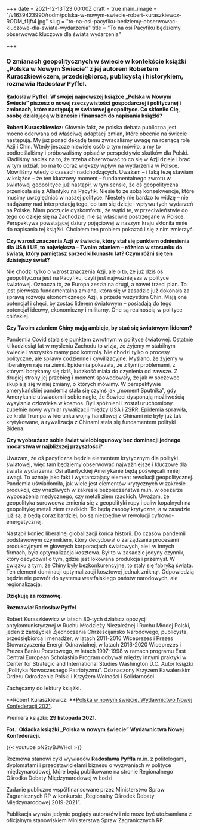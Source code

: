 +++
date = 2021-12-13T23:00:00Z
draft = true
main_image = "/v1639423990/rodm/polska-w-nowym-swiecie-robert-kuraszkiewcz-RODM_f1jft4.jpg"
slug = "to-na-osi-pacyfiku-bedziemy-obserwowac-kluczowe-dla-swiata-wydarzenia"
title = "To na osi Pacyfiku będziemy obserwować kluczowe dla świata wydarzenia"

+++
### **O zmianach geopolitycznych w świecie w kontekście książki „Polska w Nowym Świecie” z jej autorem Robertem Kuraszkiewiczem, przedsiębiorcą, publicystą i historykiem, rozmawia Radosław Pyffel.**

**Radosław Pyffel: W swojej najnowszej książce „Polska w Nowym Świecie” piszesz o nowej rzeczywistości gospodarczej i politycznej i zmianach, które następują w światowej geopolityce. Co skłoniło Cię, osobę działającą w biznesie i finansach do napisania książki?**

**Robert Kuraszkiewicz:** Głównie fakt, że polska debata publiczna jest mocno oderwana od właściwej adaptacji zmian, które obecnie na świecie następują. My już ponad dekadę temu zwracaliśmy uwagę na rosnącą rolę Azji i Chin. Wtedy jeszcze niewiele osób o tym mówiło, a my to podkreślaliśmy i próbowaliśmy opisać w perspektywie skutków dla Polski. Kładliśmy nacisk na to, że trzeba obserwować to co się w Azji dzieje i brać w tym udział, bo ma to coraz większy wpływ na wydarzenia w Polsce. Mówiliśmy wtedy o czasach nadchodzących. Uważam – i taką tezę stawiam w książce – że ten kluczowy moment – fundamentalnego zwrotu w światowej geopolityce już nastąpił, w tym sensie, że oś geopolityczna przeniosła się z Atlantyku na Pacyfik. Niesie to ze sobą konsekwencje, które musimy uwzględniać w naszej polityce. Niestety nie bardzo to widzę – nie nadążamy nad interpretacją tego, co tam się dzieje i wpływu tych wydarzeń na Polskę. Mam poczucie dyskomfortu, że wątki te, w przeciwieństwie do tego co dzieje się na Zachodzie, nie są właściwie postrzegane w Polsce. Perspektywa powstającej dziury pojęciowej w naszym kraju skłoniła mnie do napisania tej książki. Chciałem ten problem pokazać i się z nim zmierzyć.

**Czy wzrost znaczenia Azji w świecie, który stał się punktem odniesienia dla USA i UE, to największa – Twoim zdaniem – różnica w stosunku do świata, który pamiętasz sprzed kilkunastu lat? Czym różni się ten dzisiejszy świat?**

Nie chodzi tylko o wzrost znaczenia Azji, ale o to, że już dziś oś geopolityczna jest na Pacyfiku, czyli jest najważniejsza w polityce światowej. Oznacza to, że Europa zeszła na drugi, a nawet trzeci plan. To jest pierwsza fundamentalna zmiana, która się w zasadzie już dokonała za sprawą rozwoju ekonomicznego Azji, a przede wszystkim Chin. Mają one potencjał i chęci, by zostać liderem światowym – posiadają do tego potencjał ideowy, ekonomiczny i militarny. One są realnością w polityce chińskiej.

**Czy Twoim zdaniem Chiny mają ambicje, by stać się światowym liderem?**

Pandemia Covid stała się punktem zwrotnym w polityce światowej. Ostatnie kilkadziesiąt lat w myśleniu Zachodu to wizja, że żyjemy w stabilnym świecie i wszystko mamy pod kontrolą. Nie chodzi tylko o procesy polityczne, ale sprawy codzienne i cywilizacyjne. Myślano, że żyjemy w liberalnym raju na ziemi. Epidemia pokazała, że z tymi problemami, z którymi borykamy się dziś, ludzkość miała do czynienia od zawsze. Z drugiej strony jej przebieg i moment spowodowały, że jak w soczewce skupiają się w niej zmiany, o których mówimy. W perspektywie amerykańskiej pandemia stała się czymś jak „moment Sputnika”, gdy Amerykanie uświadomili sobie nagle, że Sowieci dysponują możliwością wysyłania człowieka w kosmos. Byli spóźnieni i został uruchomiony zupełnie nowy wymiar rywalizacji między USA i ZSRR. Epidemia sprawiła, że kroki Trumpa w kierunku wojny handlowej z Chinami nie były już tak krytykowane, a rywalizacja z Chinami stała się fundamentem polityki Bidena.

**Czy wyobrażasz sobie świat wielobiegunowy bez dominacji jednego mocarstwa w najbliższej przyszłości?**

Uważam, że oś pacyficzna będzie elementem krytycznym dla polityki światowej, więc tam będziemy obserwować najważniejsze i kluczowe dla świata wydarzenia. Osi atlantyckiej Amerykanie będą poświęcali mniej uwagi. To uznaję jako fakt i wystarczający element rewolucji geopolitycznej. Pandemia uświadomiła, jak wiele jest elementów krytycznych w zakresie produkcji, czy wrażliwych w zakresie bezpieczeństwa m.in. w obszarze wyposażenia medycznego, czy metali ziem rzadkich. Uważam, że geopolityka surowcowa zmienia się z geopolityki ropy i paliw kopalnych na geopolitykę metali ziem rzadkich. To będą zasoby krytyczne, a w zasadzie już są, a będą coraz bardziej, bo są niezbędne w rewolucji cyfrowo-energetycznej.

Nastąpił koniec liberalnej globalizacji końca historii. Do czasów pandemii podstawowym czynnikiem, który decydował o zarządzaniu procesami produkcyjnymi w głównych korporacjach światowych, ale i w innych firmach, była optymalizacja kosztowa. Był to w zasadzie jedyny czynnik, który decydował o tym, gdzie jest lokowana produkcja i przemysł. W związku z tym, że Chiny były bezkonkurencyjne, to stały się fabryką świata. Ten element dominacji optymalizacji kosztowej jednak zniknął. Odpowiedzią będzie nie powrót do systemu westfalskiego państw narodowych, ale regionalizacja.

**Dziękuję za rozmowę.**

**Rozmawiał Radosław Pyffel**

Robert Kuraszkiewicz w latach 80-tych działacz opozycji antykomunistycznej w Ruchu Młodzieży Niezależnej i Ruchu Młodej Polski, jeden z założycieli Zjednoczenia Chrześcijańsko Narodowego, publicysta, przedsiębiorca i menadżer, w latach 2011-2016 Wiceprezes i Prezes Stowarzyszenia Energii Odnawialnej, w latach 2016-2020 Wiceprezes i Prezes Banku Pocztowego, w latach 1997-1998 w ramach programu East Central European Scholaship Program odbywał między innymi praktyki w Center for Strategic and International Studies Washington D.C. Autor książki „Polityka Nowoczesnego Patriotyzmu”. Odznaczony Krzyżem Kawalerskim Orderu Odrodzenia Polski i Krzyżem Wolności i Solidarności.

Zachęcamy do lektury książki.

\**Robert Kuraszkiewicz: **[Polska w nowym świecie, Wydawnictwo Nowej Konfederacji 2021](https://ksiegarnia.nowakonfederacja.pl/produkt/polska-w-nowym-swiecie/ "https://ksiegarnia.nowakonfederacja.pl/produkt/polska-w-nowym-swiecie/").

Premiera książki: **29 listopada 2021.**

**Fot.: Okładka książki „Polska w nowym świecie” Wydawnictwa Nowej Konfederacji.**

{{< youtube pN2tyBJWHdI >}}

Rozmowa stanowi cykl wywiadów **Radosława Pyffla** m.in. z politologami, dyplomatami i przedstawicielami biznesu o wyzwaniach w polityce międzynarodowej, które będą publikowane na stronie Regionalnego Ośrodka Debaty Międzynarodowej w Łodzi.

Zadanie publiczne współfinansowane przez Ministerstwo Spraw Zagranicznych RP w konkursie „Regionalny Ośrodek Debaty Międzynarodowej 2019-2021”.

Publikacja wyraża jedynie poglądy autora/ów i nie może być utożsamiana z oficjalnym stanowiskiem Ministerstwa Spraw Zagranicznych RP.